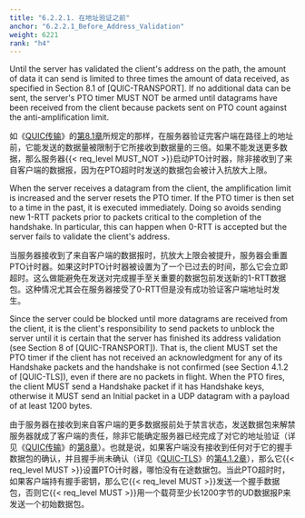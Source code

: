 ```yaml
---
title: "6.2.2.1. 在地址验证之前"
anchor: "6.2.2.1_Before_Address_Validation"
weight: 6221
rank: "h4"
---
```


Until the server has validated the client's address on the path, the amount of data it can send is limited to three times the amount of data received, as specified in Section 8.1 of [QUIC-TRANSPORT]. If no additional data can be sent, the server's PTO timer MUST NOT be armed until datagrams have been received from the client because packets sent on PTO count against the anti-amplification limit.

如《[QUIC传输]()》的[第8.1章]()所规定的那样，在服务器验证完客户端在路径上的地址前，它能发送的数据量被限制于它所接收到数据量的三倍。如果不能发送更多数据，那么服务器{{< req_level MUST_NOT >}}启动PTO计时器，除非接收到了来自客户端的数据报，因为在PTO超时时发送的数据包会被计入抗放大上限。

When the server receives a datagram from the client, the amplification limit is increased and the server resets the PTO timer. If the PTO timer is then set to a time in the past, it is executed immediately. Doing so avoids sending new 1-RTT packets prior to packets critical to the completion of the handshake. In particular, this can happen when 0-RTT is accepted but the server fails to validate the client's address.

当服务器接收到了来自客户端的数据报时，抗放大上限会被提升，服务器会重置PTO计时器。如果这时PTO计时器被设置为了一个已过去的时间，那么它会立即超时。这么做能避免在发送对完成握手至关重要的数据包前发送新的1-RTT数据包。这种情况尤其会在服务器接受了0-RTT但是没有成功验证客户端地址时发生。

Since the server could be blocked until more datagrams are received from the client, it is the client's responsibility to send packets to unblock the server until it is certain that the server has finished its address validation (see Section 8 of [QUIC-TRANSPORT]). That is, the client MUST set the PTO timer if the client has not received an acknowledgment for any of its Handshake packets and the handshake is not confirmed (see Section 4.1.2 of [QUIC-TLS]), even if there are no packets in flight. When the PTO fires, the client MUST send a Handshake packet if it has Handshake keys, otherwise it MUST send an Initial packet in a UDP datagram with a payload of at least 1200 bytes.

由于服务器在接收到来自客户端的更多数据报前处于禁言状态，发送数据包来解禁服务器就成了客户端的责任，除非它能确定服务器已经完成了对它的地址验证（详见《[QUIC传输]()》的[第8章]()）。也就是说，如果客户端没有接收到任何对于它的握手数据包的确认，并且握手尚未确认（详见《[QUIC-TLS]()》的[第4.1.2章]()），那么它{{< req_level MUST >}}设置PTO计时器，哪怕没有在途数据包。当此PTO超时时，如果客户端持有握手密钥，那么它{{< req_level MUST >}}发送一个握手数据包，否则它{{< req_level MUST >}}用一个载荷至少长1200字节的UD数据报P来发送一个初始数据包。

